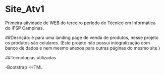 # Site_Atv1
Primeira atividade de WEB do terceiro período do Técnico em Informática do IFSP Campinas.

##Desrição: é para uma landing page de venda de produtos, nesse projeto os produtos são celulares. (Este projeto não possui integralização com banco de dados e nem mesmo anexos para outras páginas do mesmo site.)

##Tecnologias utilizadas

-Bootstrap
-HTML



